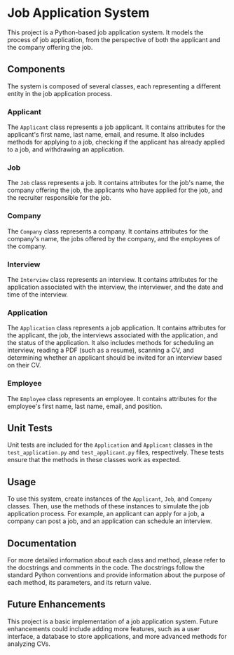 # Job Application System

This project is a Python-based job application system. It models the process of job application, from the perspective of both the applicant and the company offering the job.

## Components

The system is composed of several classes, each representing a different entity in the job application process.

### Applicant

The `Applicant` class represents a job applicant. It contains attributes for the applicant's first name, last name, email, and resume. It also includes methods for applying to a job, checking if the applicant has already applied to a job, and withdrawing an application.

### Job

The `Job` class represents a job. It contains attributes for the job's name, the company offering the job, the applicants who have applied for the job, and the recruiter responsible for the job.

### Company

The `Company` class represents a company. It contains attributes for the company's name, the jobs offered by the company, and the employees of the company.

### Interview

The `Interview` class represents an interview. It contains attributes for the application associated with the interview, the interviewer, and the date and time of the interview.

### Application

The `Application` class represents a job application. It contains attributes for the applicant, the job, the interviews associated with the application, and the status of the application. It also includes methods for scheduling an interview, reading a PDF (such as a resume), scanning a CV, and determining whether an applicant should be invited for an interview based on their CV.

### Employee

The `Employee` class represents an employee. It contains attributes for the employee's first name, last name, email, and position.

## Unit Tests

Unit tests are included for the `Application` and `Applicant` classes in the `test_application.py` and `test_applicant.py` files, respectively. These tests ensure that the methods in these classes work as expected.

## Usage

To use this system, create instances of the `Applicant`, `Job`, and `Company` classes. Then, use the methods of these instances to simulate the job application process. For example, an applicant can apply for a job, a company can post a job, and an application can schedule an interview.

## Documentation

For more detailed information about each class and method, please refer to the docstrings and comments in the code. The docstrings follow the standard Python conventions and provide information about the purpose of each method, its parameters, and its return value.

## Future Enhancements

This project is a basic implementation of a job application system. Future enhancements could include adding more features, such as a user interface, a database to store applications, and more advanced methods for analyzing CVs.